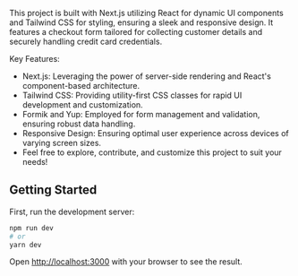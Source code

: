 This project is built with Next.js utilizing React for dynamic UI components and Tailwind CSS for styling, ensuring a sleek and responsive design. It features a checkout form tailored for collecting customer details and securely handling credit card credentials.

Key Features:

- Next.js: Leveraging the power of server-side rendering and React's component-based architecture.
- Tailwind CSS: Providing utility-first CSS classes for rapid UI development and customization.
- Formik and Yup: Employed for form management and validation, ensuring robust data handling.
- Responsive Design: Ensuring optimal user experience across devices of varying screen sizes.
- Feel free to explore, contribute, and customize this project to suit your needs!

## Getting Started

First, run the development server:

```bash
npm run dev
# or
yarn dev
```

Open [http://localhost:3000](http://localhost:3000) with your browser to see the result.
